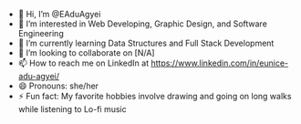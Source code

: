 - 👋 Hi, I’m @EAduAgyei
- 👀 I’m interested in Web Developing, Graphic Design, and Software Engineering
- 🌱 I’m currently learning Data Structures and Full Stack Development
- 💞️ I’m looking to collaborate on [N/A]
- 📫 How to reach me on LinkedIn at https://www.linkedin.com/in/eunice-adu-agyei/
- 😄 Pronouns: she/her
- ⚡ Fun fact: My favorite hobbies involve drawing and going on long walks while listening to Lo-fi music

<!---
EAduAgyei/EAduAgyei is a ✨ special ✨ repository because its `README.md` (this file) appears on your GitHub profile.
You can click the Preview link to take a look at your changes.
--->
